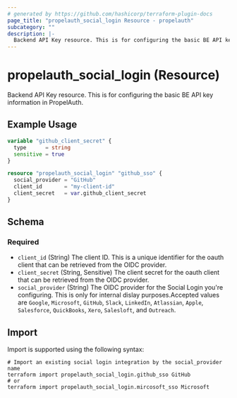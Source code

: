 ```yaml
---
# generated by https://github.com/hashicorp/terraform-plugin-docs
page_title: "propelauth_social_login Resource - propelauth"
subcategory: ""
description: |-
  Backend API Key resource. This is for configuring the basic BE API key information in PropelAuth.
---
```


# propelauth_social_login (Resource)

Backend API Key resource. This is for configuring the basic BE API key information in PropelAuth.

## Example Usage

```terraform
variable "github_client_secret" {
  type      = string
  sensitive = true
}

resource "propelauth_social_login" "github_sso" {
  social_provider = "GitHub"
  client_id       = "my-client-id"
  client_secret   = var.github_client_secret
}
```

<!-- schema generated by tfplugindocs -->
## Schema

### Required

- `client_id` (String) The client ID. This is a unique identifier for the oauth client that can be retrieved from the OIDC provider.
- `client_secret` (String, Sensitive) The client secret for the oauth client that can be retrieved from the OIDC provider.
- `social_provider` (String) The OIDC provider for the Social Login you're configuring. This is only for internal dislay purposes.Accepted values are `Google`, `Microsoft`, `GitHub`, `Slack`, `LinkedIn`, `Atlassian`, `Apple`, `Salesforce`, `QuickBooks`, `Xero`, `Salesloft`, and `Outreach`.

## Import

Import is supported using the following syntax:

```shell
# Import an existing social login integration by the social_provider name
terraform import propelauth_social_login.github_sso GitHub
# or
terraform import propelauth_social_login.mircosoft_sso Microsoft
```
